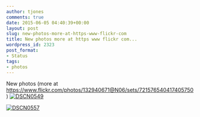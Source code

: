 ```yaml
---
author: tjones
comments: true
date: 2015-06-05 04:40:39+00:00
layout: post
slug: new-photos-more-at-https-www-flickr-com
title: New photos more at https www flickr com...
wordpress_id: 2323
post_format:
- Status
tags:
- photos
---
```


New photos (more at https://www.flickr.com/photos/132940671@N06/sets/721576540417405750 )
[![DSCN0549](http://www.theojones.name/wp-content/uploads/2015/06/DSCN0549.jpg)](http://www.theojones.name/wp-content/uploads/2015/06/DSCN0549.jpg)

[![DSCN0557](http://www.theojones.name/wp-content/uploads/2015/06/DSCN0557.jpg)](http://www.theojones.name/wp-content/uploads/2015/06/DSCN0557.jpg)
